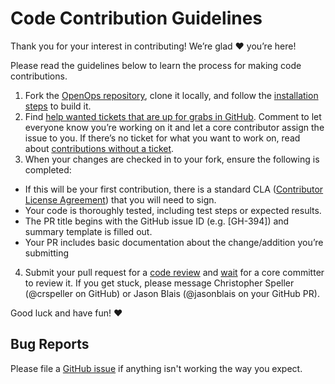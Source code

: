 # Code Contribution Guidelines

Thank you for your interest in contributing! We’re glad ❤️ you’re here!

Please read the guidelines below to learn the process for making code contributions.

1. Fork the [OpenOps repository](https://github.com/mattermost/openops), clone it locally, and follow the [installation steps](https://github.com/crspeller/openops#install-openops-mattermost--mattermost-plugin-ai) to build it.
2. Find [help wanted tickets that are up for grabs in GitHub](https://github.com/mattermost/openops/issues?q=is%3Aopen+is%3Aissue+label%3A%22Up+for+grabs%22+label%3A%22Help+Wanted%22). Comment to let everyone know you’re working on it and let a core contributor assign the issue to you. If there’s no ticket for what you want to work on, read about [contributions without a ticket](https://developers.mattermost.com/contribute/more-info/getting-started/contributions-without-ticket/).
3. When your changes are checked in to your fork, ensure the following is completed:

  - If this will be your first contribution, there is a standard CLA ([Contributor License Agreement](https://mattermost.com/mattermost-contributor-agreement/)) that you will need to sign.
  - Your code is thoroughly tested, including test steps or expected results.
  - The PR title begins with the GitHub issue ID (e.g. [GH-394]) and summary template is filled out.
  - Your PR includes basic documentation about the change/addition you’re submitting

4. Submit your pull request for a [code review](https://developers.mattermost.com/contribute/more-info/getting-started/code-review/#if-you-are-a-community-member-seeking-a-review) and [wait](https://developers.mattermost.com/contribute/more-info/getting-started/code-review/#if-you-are-awaiting-a-review) for a core committer to review it. If you get stuck, please message Christopher Speller (@crspeller on GitHub) or Jason Blais (@jasonblais on your GitHub PR).

Good luck and have fun! ❤️

## Bug Reports

Please file a [GitHub issue](https://github.com/mattermost/openops/issues) if anything isn't working the way you expect.



